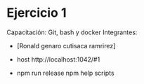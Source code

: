 # Ejercicio 1
Capacitación: Git, bash y docker
Integrantes:
- [Ronald genaro cutisaca ramrirez]


- host http://localhost:1042/#1 
- npm run release npm help scripts
